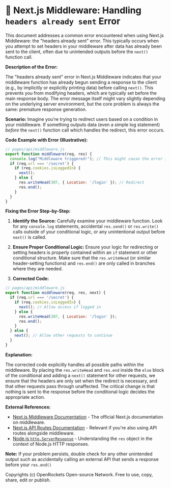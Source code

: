 # 🐞 Next.js Middleware: Handling `headers already sent` Error


This document addresses a common error encountered when using Next.js Middleware: the "headers already sent" error. This typically occurs when you attempt to set headers in your middleware after data has already been sent to the client, often due to unintended outputs before the `next()` function call.

**Description of the Error:**

The "headers already sent" error in Next.js Middleware indicates that your middleware function has already begun sending a response to the client (e.g., by implicitly or explicitly printing data) before calling `next()`.  This prevents you from modifying headers, which are typically set before the main response body. The error message itself might vary slightly depending on the underlying server environment, but the core problem is always the same: premature response generation.

**Scenario:**  Imagine you're trying to redirect users based on a condition in your middleware. If something outputs data (even a simple log statement) *before* the `next()` function call which handles the redirect, this error occurs.

**Code Example with Error (Illustrative):**

```javascript
// pages/api/middleware.js
export function middleware(req, res) {
  console.log("Middleware triggered!"); // This might cause the error if unhandled.
  if (req.url === '/secret') {
    if (req.cookies.isLoggedIn) {
      next();
    } else {
      res.writeHead(307, { Location: '/login' }); // Redirect
      res.end();
    }
  }
}
```

**Fixing the Error Step-by-Step:**

1. **Identify the Source:** Carefully examine your middleware function. Look for any `console.log` statements, accidental `res.send()` or `res.write()` calls outside of your conditional logic, or any unintentional output before `next()` is called.


2. **Ensure Proper Conditional Logic:** Ensure your logic for redirecting or setting headers is properly contained within an `if` statement or other conditional structure.  Make sure that the `res.writeHead` (or similar header-setting functions) and `res.end()` are only called in branches where they are needed.


3. **Corrected Code:**

```javascript
// pages/api/middleware.js
export function middleware(req, res, next) {
  if (req.url === '/secret') {
    if (req.cookies.isLoggedIn) {
      next(); // Allow access if logged in
    } else {
      res.writeHead(307, { Location: '/login' });
      res.end();
    }
  } else {
    next(); // Allow other requests to continue
  }
}
```

**Explanation:**

The corrected code explicitly handles all possible paths within the middleware. By placing the `res.writeHead` and `res.end` inside the `else` block of the conditional and adding a `next()` statement for other requests, we ensure that the headers are only set when the redirect is necessary, and that other requests pass through unaffected.  The critical change is that nothing is sent to the response before the conditional logic decides the appropriate action.


**External References:**

* [Next.js Middleware Documentation](https://nextjs.org/docs/app/building-your-application/routing/middleware) - The official Next.js documentation on middleware.
* [Next.js API Routes Documentation](https://nextjs.org/docs/api-routes/introduction) -  Relevant if you're also using API routes alongside middleware.
* [Node.js `http.ServerResponse`](https://nodejs.org/api/http.html#http_class_http_serverresponse) -  Understanding the `res` object in the context of Node.js HTTP responses.

**Note:**  If your problem persists, double check for any other unintended output such as accidentally calling an external API that sends a response before your `res.end()`


Copyrights (c) OpenRockets Open-source Network. Free to use, copy, share, edit or publish.

